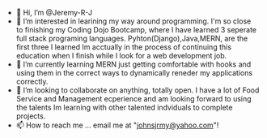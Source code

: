 - 👋 Hi, I’m @Jeremy-R-J
- 👀 I’m interested in learining my way around programming.  I'm so close to finishing my Coding Dojo Bootcamp, where I have learned 3 seperate full stack programing languages.
Pyhton(Django),Java,MERN, are the first three I learned Im acctually in the process of continuing this education when I finish while I look for a web development job.
- 🌱 I’m currently learning MERN just getting comfortable with hooks and using them in the correct ways to dynamically reneder my applications correctly.
- 💞️ I’m looking to collaborate on anything, totally open.  I have a lot of Food Service and Management ecperience and am looking forward to using the talents Im learning with
other talented indviduals to complete projects.
- 📫 How to reach me ... email me at "johnsjrmy@yahoo.com"!

<!---
Jeremy-R-J/Jeremy-R-J is a ✨ special ✨ repository because its `README.md` (this file) appears on your GitHub profile.
You can click the Preview link to take a look at your changes.
--->
